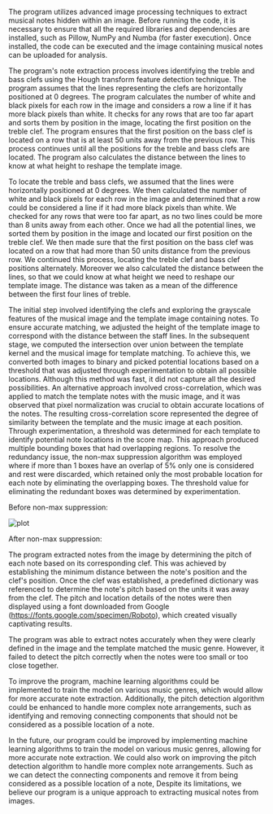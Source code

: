 The program utilizes advanced image processing techniques to extract musical notes hidden within an image. Before running the code, it is necessary to ensure that all the required libraries and dependencies are installed, such as Pillow, NumPy and Numba (for faster execution). Once installed, the code can be executed and the image containing musical notes can be uploaded for analysis.

The program's note extraction process involves identifying the treble and bass clefs using the Hough transform feature detection technique. The program assumes that the lines representing the clefs are horizontally positioned at 0 degrees. The program calculates the number of white and black pixels for each row in the image and considers a row a line if it has more black pixels than white. It checks for any rows that are too far apart and sorts them by position in the image, locating the first position on the treble clef. The program ensures that the first position on the bass clef is located on a row that is at least 50 units away from the previous row. This process continues until all the positions for the treble and bass clefs are located. The program also calculates the distance between the lines to know at what height to reshape the template image.

To locate the treble and bass clefs, we assumed that the lines were horizontally positioned at 0 degrees. We then calculated the number of white and black pixels for each row in the image and determined that a row could be considered a line if it had more black pixels than white. We checked for any rows that were too far apart, as no two lines could be more than 8 units away from each other. Once we had all the potential lines, we sorted them by position in the image and located our first position on the treble clef. We then made sure that the first position on the bass clef was located on a row that had more than 50 units distance from the previous row. We continued this process, locating the treble clef and bass clef positions alternately. Moreover we also calculated the distance between the lines, so that we could know at what height we need to reshape our template image. The distance was taken as a mean of the difference between the first four lines of treble.

The initial step involved identifying the clefs and exploring the grayscale features of the musical image and the template image containing notes. To ensure accurate matching, we adjusted the height of the template image to correspond with the distance between the staff lines. In the subsequent stage, we computed the intersection over union between the template kernel and the musical image for template matching. To achieve this, we converted both images to binary and picked potential locations based on a threshold that was adjusted through experimentation to obtain all possible locations. Although this method was fast, it did not capture all the desired possibilities.  An alternative approach involved cross-correlation, which was applied to match the template notes with the music image, and it was observed that pixel normalization was crucial to obtain accurate locations of the notes. The resulting cross-correlation score represented the degree of similarity between the template and the music image at each position. Through experimentation, a threshold was determined for each template to identify potential note locations in the score map. This approach produced multiple bounding boxes that had overlapping regions. To resolve the redundancy issue, the non-max suppression algorithm was employed where if more than 1 boxes have an overlap of 5% only one is considered and rest were discarded, which retained only the most probable location for each note by eliminating the overlapping boxes. The threshold value for eliminating the redundant boxes was determined by experimentation.

Before non-max suppression:

 ![plot](detected.png)

After non-max suppression:

 

The program extracted notes from the image by determining the pitch of each note based on its corresponding clef. This was achieved by establishing the minimum distance between the note's position and the clef's position. Once the clef was established, a predefined dictionary was referenced to determine the note's pitch based on the units it was away from the clef. The pitch and location details of the notes were then displayed using a font downloaded from Google (https://fonts.google.com/specimen/Roboto), which created visually captivating results. 

The program was able to extract notes accurately when they were clearly defined in the image and the template matched the music genre. However, it failed to detect the pitch correctly when the notes were too small or too close together. 

To improve the program, machine learning algorithms could be implemented to train the model on various music genres, which would allow for more accurate note extraction. Additionally, the pitch detection algorithm could be enhanced to handle more complex note arrangements, such as identifying and removing connecting components that should not be considered as a possible location of a note.

 

In the future, our program could be improved by implementing machine learning algorithms to train the model on various music genres, allowing for more accurate note extraction. We could also work on improving the pitch detection algorithm to handle more complex note arrangements. Such as we can detect the connecting components and remove it from being considered as a possible location of a note, Despite its limitations, we believe our program is a unique approach to extracting musical notes from images.

